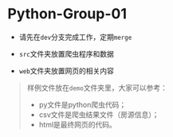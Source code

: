 # Python-Group-01

+ 请先在`dev`分支完成工作，定期`merge`

+ `src`文件夹放置爬虫程序和数据

+ `web`文件夹放置网页的相关内容

> 样例文件放在`demo`文件夹里，大家可以参考：
> - py文件是python爬虫代码；
> - csv文件是爬虫结果文件（房源信息）；
> - html是最终网页的代码。

